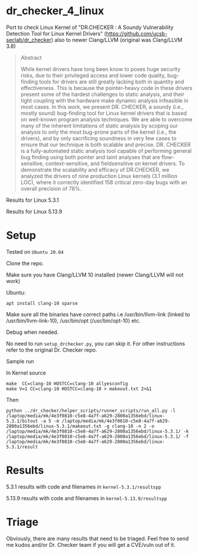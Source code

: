 # dr_checker_4_linux

Port to check Linux Kernel of "DR.CHECKER : A Soundy Vulnerability Detection Tool for Linux Kernel Drivers" (https://github.com/ucsb-seclab/dr_checker) also to newer Clang/LLVM (original was Clang/LLVM 3.8)


> Abstract
> 
> While kernel drivers have long been know to poses huge security risks, due to their privileged access and lower code quality, bug-finding tools for drivers are still greatly lacking both in quantity and effectiveness. This is because the pointer-heavy code in these drivers present some of the hardest challenges to static analysis, and their tight coupling with the hardware make dynamic analysis infeasible in most cases. In this work, we present DR. CHECKER, a soundy (i.e., mostly sound) bug-finding tool for Linux kernel drivers that is based on well-known program analysis techniques. We are able to overcome many of the inherent limitations of static analysis by scoping our analysis to only the most bug-prone parts of the kernel (i.e., the drivers), and by only sacrificing soundness in very few cases to ensure that our technique is both scalable and precise. DR. CHECKER is a fully-automated static analysis tool capable of performing general bug finding using both pointer and taint analyses that are flow-sensitive, context-sensitive, and fieldsensitive on kernel drivers. To demonstrate the scalability and efficacy of DR.CHECKER, we analyzed the drivers of nine production Linux kernels (3.1 million LOC), where it correctly identified 158 critical zero-day bugs with an overall precision of 78%.


Results for Linux 5.3.1

Results for Linux 5.13.9


# Setup

Tested on `Ubuntu 20.04`

Clone the repo.

Make sure you have Clang/LLVM 10 installed (newer Clang/LLVM will not work)

Ubuntu:

`apt install clang-10 sparse`

Make sure all the binaries have correct paths i.e /usr/bin/llvm-link (linked to /usr/bin/llvm-link-10), /usr/bin/opt (/usr/bin/opt-10) etc.

Debug when needed.

No need to run `setup_drchecker.py`, you can skip it. For other instructions refer to the original Dr. Checker repo.


Sample run

In Kernel source

```
make  CC=clang-10 HOSTCC=clang-10 allyesconfig
make V=1 CC=clang-10 HOSTCC=clang-10 > makeout.txt 2>&1
```

Then


```
python ../dr_checker/helper_scripts/runner_scripts/run_all.py -l /laptop/media/mk/4e3f0810-c5e8-4a7f-a629-2800a1356ebd/linux-5.3.1/bitout -a 5 -m /laptop/media/mk/4e3f0810-c5e8-4a7f-a629-2800a1356ebd/linux-5.3.1/makeout.txt -g clang-10 -n 2 -o /laptop/media/mk/4e3f0810-c5e8-4a7f-a629-2800a1356ebd/linux-5.3.1/ -k /laptop/media/mk/4e3f0810-c5e8-4a7f-a629-2800a1356ebd/linux-5.3.1/ -f /laptop/media/mk/4e3f0810-c5e8-4a7f-a629-2800a1356ebd/linux-5.3.1/result
```



# Results



5.3.1 results with code and filenames in `kernel-5.3.1/resultspp`

5.13.9 results with code and filenames in `kernel-5.13.9/resultspp`


# Triage

Obviously, there are many results that need to be triaged. Feel free to send me kudos and/or Dr. Checker team if you will get a CVE/vuln out of it.

